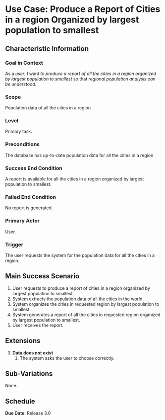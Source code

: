 # Use Case: Produce a Report of Cities in a region Organized by largest population to smallest

## Characteristic Information

### Goal in Context

As a *user*, I want *to produce a report of all the cities in a region organized by largest population to smallest* so that *regional population analysis can be understood.*

### Scope

Population data of all the cities in a region

### Level

Primary task.

### Preconditions

The database has up-to-date population data for all the cities in a region

### Success End Condition

A report is available for all the cities in a region organized by largest population to smallest.

### Failed End Condition

No report is generated.

### Primary Actor

User.

### Trigger

The user requests the system for the population data for all the cities in a region.

## Main Success Scenario

1. User requests to produce a report of cities in a region organized by largest population to smallest. 
2. System extracts the population data of all the cities in the world.
3. System organizes the cities in requested region by largest population to smallest.
4. System generates a report of all the cities in requested region organized by largest population to smallest.
5. User receives the report.

## Extensions

3. **Data does not exist**
   1. The system asks the user to choose correctly.

## Sub-Variations

None.

## Schedule

**Due Date**: Release 3.0 